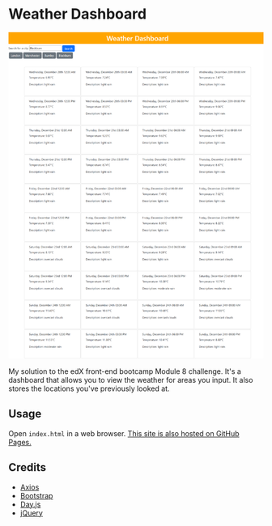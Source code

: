 # Weather Dashboard

![Webpage](./assets/images/screenshot.png)

My solution to the edX front-end bootcamp Module 8 challenge. It's a dashboard that allows you to view the weather for areas you input. It also stores the locations you've previously looked at.

## Usage
Open `index.html` in a web browser. [This site is also hosted on GitHub Pages.](https://iy2k22.github.io/weather-dash/)

## Credits
* [Axios](https://axios-http.com)
* [Bootstrap](https://getbootstrap.com)
* [Day.js](https://day.js.org)
* [jQuery](https://jquery.com)